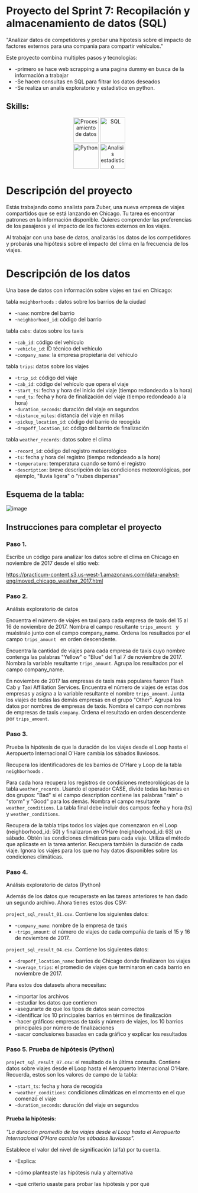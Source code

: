 # Proyecto del Sprint 7: Recopilación y almacenamiento de datos (SQL)
"Analizar datos de competidores y probar una hipotesis sobre el impacto de factores externos para una compania para compartir vehículos."

Este proyecto combina multiples pasos y tecnologías:
- -primero se hace web scrapping a una pagina dummy en busca de la información a trabajar
- -Se hacen consultas en SQL para filtrar los datos deseados
- -Se realiza un analís exploratorio y estadistico en python.

## Skills:
<div align='center'>
<img width="68" alt="Procesamiento de datos" src="https://github.com/user-attachments/assets/6d00bd6f-2ef2-4dbc-841e-601979243ea3">
<img width="68" alt="SQL" src="https://github.com/user-attachments/assets/15fb7a20-950a-44e4-a108-1712e9811493">

</div>
<div align='center'>
<img width="68" alt="Python" src="https://github.com/user-attachments/assets/87ad62e2-8f91-4ea2-b7bb-0d121678dcc1">
<img width="68" alt="Analisis estadistico" src="https://github.com/user-attachments/assets/98a0c07f-96a7-49ee-83bf-40a723930679">


</div>


# Descripción del proyecto
Estás trabajando como analista para Zuber, una nueva empresa de viajes compartidos que se está lanzando en Chicago. Tu tarea es encontrar patrones en la información disponible. Quieres comprender las preferencias de los pasajeros y el impacto de los factores externos en los viajes.

Al trabajar con una base de datos, analizarás los datos de los competidores y probarás una hipótesis sobre el impacto del clima en la frecuencia de los viajes.

# Descripción de los datos
Una base de datos con información sobre viajes en taxi en Chicago:

tabla `neighborhoods` : datos sobre los barrios de la ciudad

- -`name`: nombre del barrio
- -`neighborhood_id`: código del barrio

tabla `cabs`: datos sobre los taxis

- -`cab_id`: código del vehículo
- -`vehicle_id`: ID técnico del vehículo
- -`company_name`: la empresa propietaria del vehículo

tabla `trips`: datos sobre los viajes

- -`trip_id`: código del viaje
- -`cab_id`: código del vehículo que opera el viaje
- -`start_ts`: fecha y hora del inicio del viaje (tiempo redondeado a la hora)
- -`end_ts`: fecha y hora de finalización del viaje (tiempo redondeado a la hora)
- -`duration_seconds`: duración del viaje en segundos
- -`distance_miles`: distancia del viaje en millas
- -`pickup_location_id`: código del barrio de recogida
- -`dropoff_location_id`: código del barrio de finalización

tabla `weather_records`: datos sobre el clima

- -`record_id`: código del registro meteorológico
- -`ts`: fecha y hora del registro (tiempo redondeado a la hora)
- -`temperature`: temperatura cuando se tomó el registro
- -`description`: breve descripción de las condiciones meteorológicas, por ejemplo, "lluvia ligera" o "nubes dispersas"

## Esquema de la tabla:
![image](https://github.com/user-attachments/assets/bfd64168-da6d-40bf-9d01-ab909664fe6e)

## Instrucciones para completar el proyecto
### Paso 1.
Escribe un código para analizar los datos sobre el clima en Chicago en noviembre de 2017 desde el sitio web:

https://practicum-content.s3.us-west-1.amazonaws.com/data-analyst-eng/moved_chicago_weather_2017.html

### Paso 2.
Análisis exploratorio de datos

Encuentra el número de viajes en taxi para cada empresa de taxis del 15 al 16 de noviembre de 2017. Nombra el campo resultante `trips_amount ` y muéstralo junto con el campo company_name. Ordena los resultados por el campo `trips_amount ` en orden descendente.

Encuentra la cantidad de viajes para cada empresa de taxis cuyo nombre contenga las palabras "Yellow" o "Blue" del 1 al 7 de noviembre de 2017. Nombra la variable resultante `trips_amount`. Agrupa los resultados por el campo company_name.

En noviembre de 2017 las empresas de taxis más populares fueron Flash Cab y Taxi Affiliation Services. Encuentra el número de viajes de estas dos empresas y asigna a la variable resultante el nombre `trips_amount`. Junta los viajes de todas las demás empresas en el grupo "Other". Agrupa los datos por nombres de empresas de taxis. Nombra el campo con nombres de empresas de taxis `company`. Ordena el resultado en orden descendente por `trips_amount`.

### Paso 3.
Prueba la hipótesis de que la duración de los viajes desde el Loop hasta el Aeropuerto Internacional O'Hare cambia los sábados lluviosos.

Recupera los identificadores de los barrios de O'Hare y Loop de la tabla `neighborhoods` .

Para cada hora recupera los registros de condiciones meteorológicas de la tabla `weather_records`. Usando el operador CASE, divide todas las horas en dos grupos: "Bad" si el campo description contiene las palabras "rain" o "storm" y "Good" para los demás. Nombra el campo resultante `weather_conditions`. La tabla final debe incluir dos campos: fecha y hora (ts) y `weather_conditions`.

Recupera de la tabla trips todos los viajes que comenzaron en el Loop (neighborhood_id: 50) y finalizaron en O'Hare (neighborhood_id: 63) un sábado. Obtén las condiciones climáticas para cada viaje. Utiliza el método que aplicaste en la tarea anterior. Recupera también la duración de cada viaje.
Ignora los viajes para los que no hay datos disponibles sobre las condiciones climáticas.

### Paso 4. 
Análisis exploratorio de datos (Python)

Además de los datos que recuperaste en las tareas anteriores te han dado un segundo archivo. Ahora tienes estos dos CSV:

`project_sql_result_01.csv`. Contiene los siguientes datos:

- -`company_name`: nombre de la empresa de taxis
- -`trips_amount`: el número de viajes de cada compañía de taxis el 15 y 16 de noviembre de 2017.

`project_sql_result_04.csv`. Contiene los siguientes datos:

- -`dropoff_location_name`: barrios de Chicago donde finalizaron los viajes
- -`average_trips`: el promedio de viajes que terminaron en cada barrio en noviembre de 2017.

  
Para estos dos datasets ahora necesitas:

- -importar los archivos
- -estudiar los datos que contienen
- -asegurarte de que los tipos de datos sean correctos
- -identificar los 10 principales barrios en términos de finalización
- -hacer gráficos: empresas de taxis y número de viajes, los 10 barrios principales por número de finalizaciones
- -sacar conclusiones basadas en cada gráfico y explicar los resultados

### Paso 5. Prueba de hipótesis (Python)

`project_sql_result_07.csv`: el resultado de la última consulta. Contiene datos sobre viajes desde el Loop hasta el Aeropuerto Internacional O'Hare. Recuerda, estos son los valores de campo de la tabla:

- -`start_ts`: fecha y hora de recogida
- -`weather_conditions`: condiciones climáticas en el momento en el que comenzó el viaje
- -`duration_seconds`: duración del viaje en segundos
#### Prueba la hipótesis:
*"La duración promedio de los viajes desde el Loop hasta el Aeropuerto Internacional O'Hare cambia los sábados lluviosos".*

Establece el valor del nivel de significación (alfa) por tu cuenta.

- -Explica:

- -cómo planteaste las hipótesis nula y alternativa
- -qué criterio usaste para probar las hipótesis y por qué
